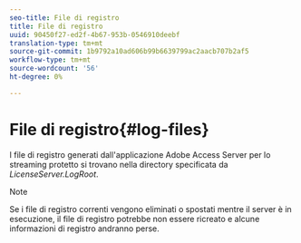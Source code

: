 ```yaml
---
seo-title: File di registro
title: File di registro
uuid: 90450f27-ed2f-4b67-953b-0546910deebf
translation-type: tm+mt
source-git-commit: 1b9792a10ad606b99b6639799ac2aacb707b2af5
workflow-type: tm+mt
source-wordcount: '56'
ht-degree: 0%

---
```



# File di registro{#log-files}

I file di registro generati dall&#39;applicazione Adobe Access Server per lo streaming protetto si trovano nella directory specificata da *LicenseServer.LogRoot*.

>[!NOTE]
>
>Se i file di registro correnti vengono eliminati o spostati mentre il server è in esecuzione, il file di registro potrebbe non essere ricreato e alcune informazioni di registro andranno perse.

